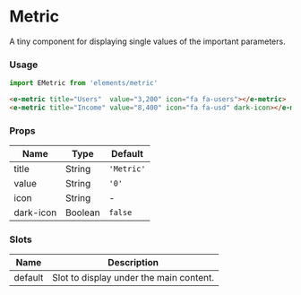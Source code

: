 # Metric

A tiny component for displaying single values of the important parameters.

<!-- STORY -->

### Usage

```js
import EMetric from 'elements/metric'
```
```html
<e-metric title="Users"  value="3,200" icon="fa fa-users"></e-metric>
<e-metric title="Income" value="8,400" icon="fa fa-usd" dark-icon></e-metric>
```

### Props

| Name      | Type     | Default      |
|-----------|----------|--------------|
| title     | String   | `'Metric'`   |
| value     | String   | `'0'`        |
| icon      | String   | -            |
| dark-icon | Boolean  | `false`      |

### Slots

| Name      | Description |
|-----------|-------------|
| default   | Slot to display under the main content. |
